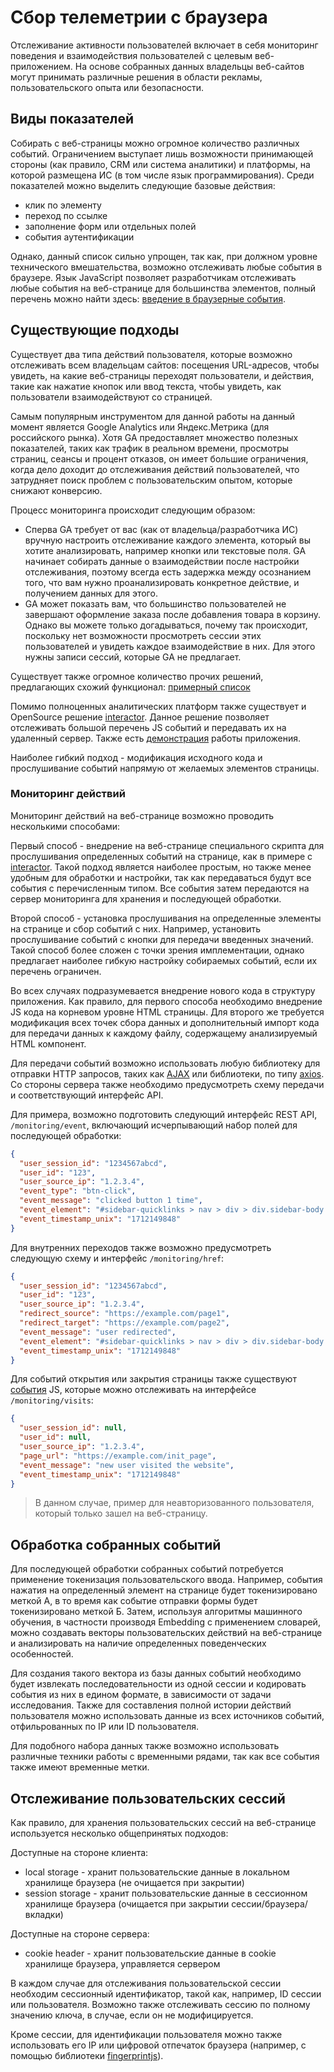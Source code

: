 # Сбор телеметрии с браузера

Отслеживание активности пользователей включает в себя мониторинг поведения и взаимодействия пользователей с целевым
веб-приложением. На основе собранных данных владельцы веб-сайтов могут принимать различные решения в области рекламы,
пользовательского опыта или безопасности.

## Виды показателей

Собирать с веб-страницы можно огромное количество различных событий. Ограничением выступает лишь возможности принимающей
стороны (как правило, CRM или система аналитики) и платформы, на которой размещена ИС (в том числе язык
программирования). Среди показателей можно выделить следующие базовые действия:

- клик по элементу
- переход по ссылке
- заполнение форм или отдельных полей
- события аутентификации

Однако, данный список сильно упрощен, так как, при должном уровне технического вмешательства, возможно отслеживать любые
события в браузере. Язык JavaScript позволяет разработчикам отслеживать любые события на веб-странице для большинства
элементов, полный перечень можно найти
здесь: [введение в браузерные события](https://learn.javascript.ru/introduction-browser-events).

## Существующие подходы

Существует два типа действий пользователя, которые возможно отслеживать всем владельцам сайтов: посещения URL-адресов,
чтобы увидеть, на какие веб-страницы переходят пользователи, и действия, такие как нажатие кнопок или ввод текста, чтобы
увидеть, как пользователи взаимодействуют со страницей.

Самым популярным инструментом для данной работы на данный момент является Google Analytics или Яндекс.Метрика (для
российского рынка). Хотя GA предоставляет множество полезных показателей, таких как трафик в реальном времени, просмотры
страниц, сеансы и процент отказов, он имеет большие ограничения, когда дело доходит до отслеживания действий
пользователей, что затрудняет поиск проблем с пользовательским опытом, которые снижают конверсию.

Процесс мониторинга происходит следующим образом:

- Сперва GA требует от вас (как от владельца/разработчика ИС) вручную настроить отслеживание каждого элемента, который
  вы хотите анализировать, например кнопки или текстовые поля. GA начинает собирать данные о взаимодействии после
  настройки отслеживания, поэтому всегда есть задержка между осознанием того, что вам нужно проанализировать конкретное
  действие, и получением данных для этого.
- GA может показать вам, что большинство пользователей не завершают оформление заказа после добавления товара в корзину.
  Однако вы можете только догадываться, почему так происходит, поскольку нет возможности просмотреть сессии этих
  пользователей и увидеть каждое взаимодействие в них. Для этого нужны записи сессий, которые GA не предлагает.

Существует также огромное количество прочих решений, предлагающих схожий
функционал: [примерный список](https://blog.hubspot.com/sales/website-activity)

Помимо полноценных аналитических платформ также существует и OpenSource
решение [interactor](https://github.com/greenstick/interactor). Данное решение позволяет отслеживать большой перечень JS
событий и передавать их на удаленный сервер. Также есть [демонстрация](https://www.benjamincordier.com/interactor/)
работы приложения.

Наиболее гибкий подход - модификация исходного кода и прослушивание событий напрямую от желаемых элементов страницы.

### Мониторинг действий

Мониторинг действий на веб-странице возможно проводить несколькими способами:

Первый способ - внедрение на веб-странице специального скрипта для прослушивания определенных событий на странице, как в
примере с  [interactor](https://github.com/greenstick/interactor). Такой подход является наиболее простым, но также
менее удобным для обработки и настройки, так как передаваться будут все события с перечисленным типом. Все события затем
передаются на сервер мониторинга для хранения и последующей обработки.

Второй способ - установка прослушивания на определенные элементы на странице и сбор событий с них. Например, установить
прослушивание событий с кнопки для передачи введенных значений. Такой способ более сложен с точки зрения имплементации,
однако предлагает наиболее гибкую настройку собираемых событий, если их перечень ограничен.

Во всех случаях подразумевается внедрение нового кода в структуру приложения. Как правило, для первого способа
необходимо внедрение JS кода на корневом уровне HTML страницы. Для второго же требуется модификация всех точек сбора
данных и дополнительный импорт кода для передачи данных к каждому файлу, содержащему анализируемый HTML компонент.

Для передачи событий возможно использовать любую библиотеку для отправки HTTP запросов, таких
как [AJAX](https://developer.mozilla.org/ru/docs/Glossary/AJAX) или библиотеки, по
типу [axios](https://axios-http.com/ru/). Со стороны сервера также необходимо предусмотреть схему передачи и
соответствующий интерфейс API.

Для примера, возможно подготовить следующий интерфейс REST API, `/monitoring/event`, включающий исчерпывающий набор
полей для последующей обработки:

```json
{
  "user_session_id": "1234567abcd",
  "user_id": "123",
  "user_source_ip": "1.2.3.4",
  "event_type": "btn-click",
  "event_message": "clicked button 1 time",
  "event_element": "#sidebar-quicklinks > nav > div > div.sidebar-body > ol > ol > li:nth-child(9) > em > a",
  "event_timestamp_unix": "1712149848"
}
```

Для внутренних переходов также возможно предусмотреть следующую схему и интерфейс `/monitoring/href`:

```json
{
  "user_session_id": "1234567abcd",
  "user_id": "123",
  "user_source_ip": "1.2.3.4",
  "redirect_source": "https://example.com/page1",
  "redirect_target": "https://example.com/page2",
  "event_message": "user redirected",
  "event_element": "#sidebar-quicklinks > nav > div > div.sidebar-body > ol > ol > li:nth-child(9) > em > a",
  "event_timestamp_unix": "1712149848"
}
```

Для событий открытия или закрытия страницы также
существуют [события](https://developer.mozilla.org/en-US/docs/Web/API/Window/beforeunload_event) JS, которые можно
отслеживать на интерфейсе `/monitoring/visits`:

```json
{
  "user_session_id": null,
  "user_id": null,
  "user_source_ip": "1.2.3.4",
  "page_url": "https://example.com/init_page",
  "event_message": "new user visited the website",
  "event_timestamp_unix": "1712149848"
}
```

> В данном случае, пример для неавторизованного пользователя, который только зашел на веб-страницу.

## Обработка собранных событий

Для последующей обработки собранных событий потребуется применение токенизация пользовательского ввода. Например,
события нажатия на определенный элемент на странице будет токенизировано меткой A, в то время как событие отправки формы
будет токенизировано меткой Б. Затем, используя алгоритмы машинного обучения, в частности производя Embedding с
применением словарей, можно создавать векторы пользовательских действий на веб-странице и анализировать на наличие
определенных поведенческих особенностей.

Для создания такого вектора из базы данных событий необходимо будет извлекать последовательности из одной сессии и
кодировать события из них в едином формате, в зависимости от задачи исследования. Также для составления полной истории
действий пользователя можно использовать данные из всех источников событий, отфильрованных по IP или ID пользователя.

Для подобного набора данных также возможно использовать различные техники работы с временными рядами, так как все
события также имеют временные метки.

## Отслеживание пользовательских сессий

Как правило, для хранения пользовательских сессий на веб-странице используется несколько общепринятых подходов:

Доступные на стороне клиента:

- local storage - хранит пользовательские данные в локальном хранилище браузера (не очищается при закрытии)
- session storage - хранит пользовательские данные в сессионном хранилище браузера (очищается при закрытии
  сессии/браузера/вкладки)

Доступные на стороне сервера:

- cookie header - хранит пользовательские данные в cookie хранилище браузера, управляется сервером

В каждом случае для отслеживания пользовательской сессии необходим сессионный идентификатор, такой как, например, ID
сессии или пользователя. Возможно также отслеживать сессию по полному значению ключа, в случае, если он не
модифицируется.

Кроме сессии, для идентификации пользователя можно также использовать его IP или цифровой отпечаток браузера (например,
с помощью библиотеки [fingerprintjs](https://github.com/fingerprintjs/fingerprintjs)).